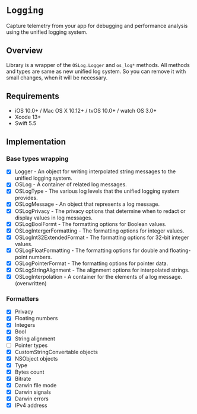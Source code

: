 # ``Logging``

Capture telemetry from your app for debugging and performance analysis using the unified logging system.

## Overview

Library is a wrapper of the ```OSLog.Logger``` and ```os_log*``` methods.
All methods and types are same as new unified log system. So you can remove it with small changes, when it will be necessary.

## Requirements

- iOS 10.0+ / Mac OS X 10.12+ / tvOS 10.0+ / watch OS 3.0+
- Xcode 13+
- Swift 5.5

## Implementation
### Base types wrapping

- [x] Logger - An object for writing interpolated string messages to the unified logging system.
- [x] OSLog - A container of related log messages.
- [x] OSLogType - The various log levels that the unified logging system provides.
- [x] OSLogMessage - An object that represents a log message.
- [x] OSLogPrivacy - The privacy options that determine when to redact or display values in log messages.
- [x] OSLogBoolFormt - The formatting options for Boolean values.
- [x] OSLogIntergerFormatting - The formatting options for integer values.
- [x] OSLogInt32ExtendedFormat - The formatting options for 32-bit integer values.
- [x] OSLogFloatFormatting - The formatting options for double and floating-point numbers.
- [x] OSLogPointerFormat - The formatting options for pointer data.
- [x] OSLogStringAlignment - The alignment options for interpolated strings.
- [x] OSLogInterpolation - A container for the elements of a log message. (overwritten)

### Formatters
- [x] Privacy
- [x] Floating numbers
- [x] Integers
- [x] Bool
- [x] String alignment
- [ ] Pointer types
- [x] CustomStringConvertable objects
- [x] NSObject objects
- [x] Type
- [x] Bytes count
- [x] Bitrate
- [x] Darwin file mode
- [x] Darwin signals
- [x] Darwin errors
- [x] IPv4 address
